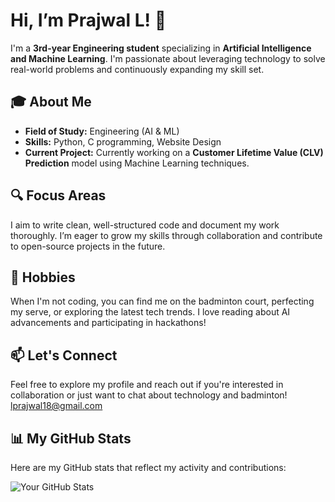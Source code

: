 # Hi, I’m Prajwal L! 👋

I'm a **3rd-year Engineering student** specializing in **Artificial Intelligence and Machine Learning**. I'm passionate about leveraging technology to solve real-world problems and continuously expanding my skill set.

## 🎓 About Me
- **Field of Study:** Engineering (AI & ML)
- **Skills:** Python, C programming, Website Design
- **Current Project:** Currently working on a **Customer Lifetime Value (CLV) Prediction** model using Machine Learning techniques.

## 🔍 Focus Areas
I aim to write clean, well-structured code and document my work thoroughly. I’m eager to grow my skills through collaboration and contribute to open-source projects in the future.

## 🏸 Hobbies
When I'm not coding, you can find me on the badminton court, perfecting my serve, or exploring the latest tech trends. I love reading about AI advancements and participating in hackathons!

## 📫 Let's Connect
Feel free to explore my profile and reach out if you're interested in collaboration or just want to chat about technology and badminton! lprajwal18@gmail.com

## 📊 My GitHub Stats
Here are my GitHub stats that reflect my activity and contributions:

![Your GitHub Stats](https://github-readme-stats.vercel.app/api?username=LPrajwal18&show_icons=true&theme=radical)
